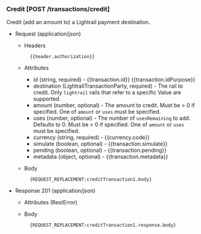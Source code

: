 ### Credit [POST /transactions/credit]

Credit (add an amount to) a Lightrail payment destination.

+ Request (application/json)

    + Headers
    
            {{header.authorization}}
        
    + Attributes
        + id (string, required) - {{transaction.id}}  {{transaction.idPurpose}}
        + destination (LightrailTransactionParty, required) - The rail to credit.  Only `lightrail` rails that refer to a specific Value are supported.
        + amount (number, optional) - The amount to credit.  Must be > 0 if specified.  One of `amount` or `uses` must be specified.
        + uses (number, optional) - The number of `usesRemaining` to add.  Defaults to 0.  Must be > 0 if specified.  One of `amount` or `uses` must be specified.
        + currency (string, required) - {{currency.code}}
        + simulate (boolean, optional) - {{transaction.simulate}}
        + pending (boolean, optional) - {{transaction.pending}}
        + metadata (object, optional) - {{transaction.metadata}}

    + Body

            {REQUEST_REPLACEMENT:creditTransaction1.body}
    
+ Response 201 (application/json)

    + Attributes (RestError)

    + Body

            {REQUEST_REPLACEMENT:creditTransaction1.response.body}
